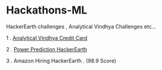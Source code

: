 # Hackathons-ML
HackerEarth challenges , Analytical Vindhya Challenges etc...

1 . [Analytical Vindhya Credit Card](https://datahack.analyticsvidhya.com/contest/job-a-thon-2/)

2 . [Power Prediction HackerEarth](https://www.hackerearth.com/challenges/competitive/hackerearth-machine-learning-challenge-predict-windmill-power/?utm_source=challenges-modern&utm_campaign=participated-challenges&utm_medium=right-panel)

3 . Amazon Hiring HackerEarth . (98.9 Score)
